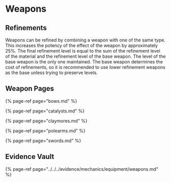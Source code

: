 # Weapons

## Refinements

Weapons can be refined by combining a weapon with one of the same type. This increases the potency of the effect of the weapon by approximately 25%. The final refinement level is equal to the sum of the refinement level of the material and the refinement level of the base weapon. The level of the base weapon is the only one maintained. The base weapon determines the cost of refinements, so it is recommended to use lower refinement weapons as the base unless trying to preserve levels.

## Weapon Pages

{% page-ref page="bows.md" %}

{% page-ref page="catalysts.md" %}

{% page-ref page="claymores.md" %}

{% page-ref page="polearms.md" %}

{% page-ref page="swords.md" %}

## Evidence Vault

{% page-ref page="../../../evidence/mechanics/equipment/weapons.md" %}

